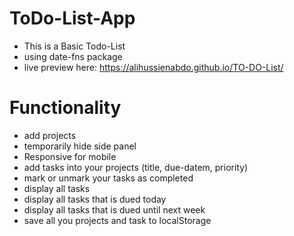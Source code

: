 # ToDo-List-App
- This is a Basic Todo-List
- using date-fns package
- live preview here: https://alihussienabdo.github.io/TO-DO-List/

# Functionality
- add projects
- temporarily hide side panel
- Responsive for mobile
- add tasks into your projects (title, due-datem, priority)
- mark or unmark your tasks as completed
- display all tasks
- display all tasks that is dued today
- display all tasks that is dued until next week
- save all you projects and task to localStorage
